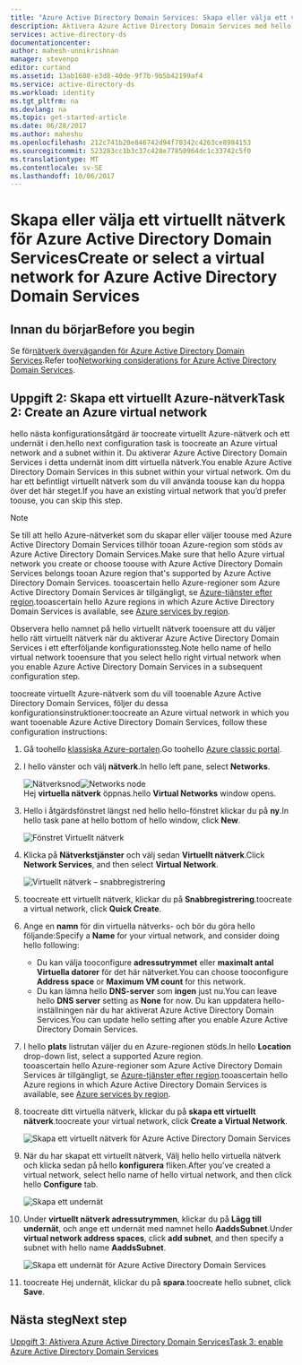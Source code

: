 ```yaml
---
title: "Azure Active Directory Domain Services: Skapa eller välja ett virtuellt nätverk | Microsoft Docs"
description: Aktivera Azure Active Directory Domain Services med hello klassiska Azure-portalen
services: active-directory-ds
documentationcenter: 
author: mahesh-unnikrishnan
manager: stevenpo
editor: curtand
ms.assetid: 13ab1608-e3d8-40de-9f7b-9b5b42199af4
ms.service: active-directory-ds
ms.workload: identity
ms.tgt_pltfrm: na
ms.devlang: na
ms.topic: get-started-article
ms.date: 06/28/2017
ms.author: maheshu
ms.openlocfilehash: 212c741b20e846742d94f70342c4263ce8984153
ms.sourcegitcommit: 523283cc1b3c37c428e77850964dc1c33742c5f0
ms.translationtype: MT
ms.contentlocale: sv-SE
ms.lasthandoff: 10/06/2017
---
```

# <a name="create-or-select-a-virtual-network-for-azure-active-directory-domain-services"></a><span data-ttu-id="48699-103">Skapa eller välja ett virtuellt nätverk för Azure Active Directory Domain Services</span><span class="sxs-lookup"><span data-stu-id="48699-103">Create or select a virtual network for Azure Active Directory Domain Services</span></span>
## <a name="before-you-begin"></a><span data-ttu-id="48699-104">Innan du börjar</span><span class="sxs-lookup"><span data-stu-id="48699-104">Before you begin</span></span>
<span data-ttu-id="48699-105">Se för[nätverk överväganden för Azure Active Directory Domain Services](active-directory-ds-networking.md).</span><span class="sxs-lookup"><span data-stu-id="48699-105">Refer too[Networking considerations for Azure Active Directory Domain Services](active-directory-ds-networking.md).</span></span>

## <a name="task-2-create-an-azure-virtual-network"></a><span data-ttu-id="48699-106">Uppgift 2: Skapa ett virtuellt Azure-nätverk</span><span class="sxs-lookup"><span data-stu-id="48699-106">Task 2: Create an Azure virtual network</span></span>
<span data-ttu-id="48699-107">hello nästa konfigurationsåtgärd är toocreate virtuellt Azure-nätverk och ett undernät i den.</span><span class="sxs-lookup"><span data-stu-id="48699-107">hello next configuration task is toocreate an Azure virtual network and a subnet within it.</span></span> <span data-ttu-id="48699-108">Du aktiverar Azure Active Directory Domain Services i detta undernät inom ditt virtuella nätverk.</span><span class="sxs-lookup"><span data-stu-id="48699-108">You enable Azure Active Directory Domain Services in this subnet within your virtual network.</span></span> <span data-ttu-id="48699-109">Om du har ett befintligt virtuellt nätverk som du vill använda toouse kan du hoppa över det här steget.</span><span class="sxs-lookup"><span data-stu-id="48699-109">If you have an existing virtual network that you’d prefer toouse, you can skip this step.</span></span>

> [!NOTE]
> <span data-ttu-id="48699-110">Se till att hello Azure-nätverket som du skapar eller väljer toouse med Azure Active Directory Domain Services tillhör tooan Azure-region som stöds av Azure Active Directory Domain Services.</span><span class="sxs-lookup"><span data-stu-id="48699-110">Make sure that hello Azure virtual network you create or choose toouse with Azure Active Directory Domain Services belongs tooan Azure region that's supported by Azure Active Directory Domain Services.</span></span> <span data-ttu-id="48699-111">tooascertain hello Azure-regioner som Azure Active Directory Domain Services är tillgängligt, se [Azure-tjänster efter region](https://azure.microsoft.com/regions/#services/).</span><span class="sxs-lookup"><span data-stu-id="48699-111">tooascertain hello Azure regions in which Azure Active Directory Domain Services is available, see [Azure services by region](https://azure.microsoft.com/regions/#services/).</span></span>
>
><span data-ttu-id="48699-112">Observera hello namnet på hello virtuellt nätverk tooensure att du väljer hello rätt virtuellt nätverk när du aktiverar Azure Active Directory Domain Services i ett efterföljande konfigurationssteg.</span><span class="sxs-lookup"><span data-stu-id="48699-112">Note hello name of hello virtual network tooensure that you select hello right virtual network when you enable Azure Active Directory Domain Services in a subsequent configuration step.</span></span>


<span data-ttu-id="48699-113">toocreate virtuellt Azure-nätverk som du vill tooenable Azure Active Directory Domain Services, följer du dessa konfigurationsinstruktioner:</span><span class="sxs-lookup"><span data-stu-id="48699-113">toocreate an Azure virtual network in which you want tooenable Azure Active Directory Domain Services, follow these configuration instructions:</span></span>

1. <span data-ttu-id="48699-114">Gå toohello [klassiska Azure-portalen](https://manage.windowsazure.com).</span><span class="sxs-lookup"><span data-stu-id="48699-114">Go toohello [Azure classic portal](https://manage.windowsazure.com).</span></span>
2. <span data-ttu-id="48699-115">I hello vänster och välj **nätverk**.</span><span class="sxs-lookup"><span data-stu-id="48699-115">In hello left pane, select **Networks**.</span></span>

    <span data-ttu-id="48699-116">![Nätverksnod](./media/active-directory-domain-services-getting-started/networks-node.png)</span><span class="sxs-lookup"><span data-stu-id="48699-116">![Networks node](./media/active-directory-domain-services-getting-started/networks-node.png)</span></span>  
    <span data-ttu-id="48699-117">Hej **virtuella nätverk** öppnas.</span><span class="sxs-lookup"><span data-stu-id="48699-117">hello **Virtual Networks** window opens.</span></span>
3. <span data-ttu-id="48699-118">Hello i åtgärdsfönstret längst ned hello hello-fönstret klickar du på **ny**.</span><span class="sxs-lookup"><span data-stu-id="48699-118">In hello task pane at hello bottom of hello window, click **New**.</span></span>

    ![Fönstret Virtuellt nätverk](./media/active-directory-domain-services-getting-started/virtual-networks.png)
4. <span data-ttu-id="48699-120">Klicka på **Nätverkstjänster** och välj sedan **Virtuellt nätverk**.</span><span class="sxs-lookup"><span data-stu-id="48699-120">Click **Network Services**, and then select **Virtual Network**.</span></span>

    ![Virtuellt nätverk – snabbregistrering](./media/active-directory-domain-services-getting-started/virtual-network-quickcreate.png)
5. <span data-ttu-id="48699-122">toocreate ett virtuellt nätverk, klickar du på **Snabbregistrering**.</span><span class="sxs-lookup"><span data-stu-id="48699-122">toocreate a virtual network, click **Quick Create**.</span></span>

6. <span data-ttu-id="48699-123">Ange en **namn** för din virtuella nätverks- och bör du göra hello följande:</span><span class="sxs-lookup"><span data-stu-id="48699-123">Specify a **Name** for your virtual network, and consider doing hello following:</span></span>
    * <span data-ttu-id="48699-124">Du kan välja tooconfigure **adressutrymmet** eller **maximalt antal Virtuella datorer** för det här nätverket.</span><span class="sxs-lookup"><span data-stu-id="48699-124">You can choose tooconfigure **Address space** or **Maximum VM count** for this network.</span></span>
    * <span data-ttu-id="48699-125">Du kan lämna hello **DNS-server** som **ingen** just nu.</span><span class="sxs-lookup"><span data-stu-id="48699-125">You can leave hello **DNS server** setting as **None** for now.</span></span> <span data-ttu-id="48699-126">Du kan uppdatera hello-inställningen när du har aktiverat Azure Active Directory Domain Services.</span><span class="sxs-lookup"><span data-stu-id="48699-126">You can update hello setting after you enable Azure Active Directory Domain Services.</span></span>
7. <span data-ttu-id="48699-127">I hello **plats** listrutan väljer du en Azure-regionen stöds.</span><span class="sxs-lookup"><span data-stu-id="48699-127">In hello **Location** drop-down list, select a supported Azure region.</span></span>  
    <span data-ttu-id="48699-128">tooascertain hello Azure-regioner som Azure Active Directory Domain Services är tillgängligt, se [Azure-tjänster efter region](https://azure.microsoft.com/regions/#services/).</span><span class="sxs-lookup"><span data-stu-id="48699-128">tooascertain hello Azure regions in which Azure Active Directory Domain Services is available, see [Azure services by region](https://azure.microsoft.com/regions/#services/).</span></span>
8. <span data-ttu-id="48699-129">toocreate ditt virtuella nätverk, klickar du på **skapa ett virtuellt nätverk**.</span><span class="sxs-lookup"><span data-stu-id="48699-129">toocreate your virtual network, click **Create a Virtual Network**.</span></span>

    ![Skapa ett virtuellt nätverk för Azure Active Directory Domain Services](./media/active-directory-domain-services-getting-started/create-vnet.png)
9. <span data-ttu-id="48699-131">När du har skapat ett virtuellt nätverk, Välj hello hello virtuella nätverk och klicka sedan på hello **konfigurera** fliken.</span><span class="sxs-lookup"><span data-stu-id="48699-131">After you've created a virtual network, select hello name of hello virtual network, and then click hello **Configure** tab.</span></span>

    ![Skapa ett undernät](./media/active-directory-domain-services-getting-started/create-vnet-properties.png)
10. <span data-ttu-id="48699-133">Under **virtuellt nätverk adressutrymmen**, klickar du på **Lägg till undernät**, och ange ett undernät med namnet hello **AaddsSubnet**.</span><span class="sxs-lookup"><span data-stu-id="48699-133">Under **virtual network address spaces**, click **add subnet**, and then specify a subnet with hello name **AaddsSubnet**.</span></span>

    ![Skapa ett undernät för Azure Active Directory Domain Services](./media/active-directory-domain-services-getting-started/create-vnet-add-subnet.png)

11. <span data-ttu-id="48699-135">toocreate Hej undernät, klickar du på **spara**.</span><span class="sxs-lookup"><span data-stu-id="48699-135">toocreate hello subnet, click **Save**.</span></span>


## <a name="next-step"></a><span data-ttu-id="48699-136">Nästa steg</span><span class="sxs-lookup"><span data-stu-id="48699-136">Next step</span></span>
[<span data-ttu-id="48699-137">Uppgift 3: Aktivera Azure Active Directory Domain Services</span><span class="sxs-lookup"><span data-stu-id="48699-137">Task 3: enable Azure Active Directory Domain Services</span></span>](active-directory-ds-getting-started-enableaadds.md)

